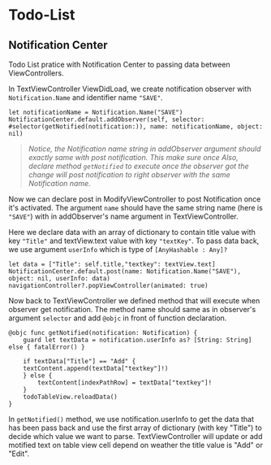 # Todo-List

## Notification Center


Todo List pratice with Notification Center to passing data between ViewControllers.

In TextViewController ViewDidLoad, we create notification observer with `Notification.Name` and identifier name `"SAVE"`.
						

```
let notificationName = Notification.Name("SAVE")
NotificationCenter.default.addObserver(self, selector: #selector(getNotified(notification:)), name: notificationName, object: nil)
```
> *Notice, the Notification name string in addObserver argument should exactly same with post notification. This make sure once 
Also, declare method `getNotified` to execute  once the observer got the change will post notification to right observer with the same Notification name.*



Now we can declare post in ModifyViewController to post Notification once it's activated. The argument `name` should have the same string name (here is `"SAVE"`) with in addObserver's name argument in TextViewController.


Here we declare data with an array of dictionary to contain title value with key `"Title"` and textView.text value with key `"textKey"`. To pass data back, we use argument `userInfo` which is type of `[AnyHashable : Any]?`

```
let data = ["Title": self.title,"textkey": textView.text]        		             
NotificationCenter.default.post(name: Notification.Name("SAVE"), object: nil, userInfo: data) navigationController?.popViewController(animated: true)
```
					 

Now back to TextViewController we defined method that will execute when observer get notification. The method name should same as in observer's argument `selector` and add `@objc` in front of function declaration.

```
@objc func getNotified(notification: Notification) {
    guard let textData = notification.userInfo as? [String: String] else { fatalError() }
        
    if textData["Title"] == "Add" {
  	textContent.append(textData["textkey"]!)
    } else {
      	textContent[indexPathRow] = textData["textkey"]!
    }
    todoTableView.reloadData()
}
```

In `getNotified()` method, we use notification.userInfo to get the data that has been pass back and use the first array of dictionary (with key "Title") to decide which value we want to parse. TextViewController will update or add motified text on table view cell depend on weather the title value is "Add" or "Edit".
